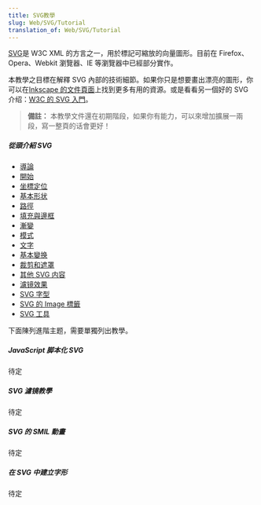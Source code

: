 ```yaml
---
title: SVG教學
slug: Web/SVG/Tutorial
translation_of: Web/SVG/Tutorial
---
```

[SVG](/en/SVG)是 W3C XML 的方言之一，用於標記可縮放的向量圖形。目前在 Firefox、Opera、Webkit 瀏覽器、IE 等瀏覽器中已經部分實作。

本教學之目標在解釋 SVG 內部的技術細節。如果你只是想要畫出漂亮的圖形，你可以在[Inkscape 的文件頁面](http://inkscape.org/doc/)上找到更多有用的資源。或是看看另一個好的 SVG 介绍：[W3C 的 SVG 入門](http://www.w3.org/Graphics/SVG/IG/resources/svgprimer.html)。

> **備註：** 本教學文件還在初期階段，如果你有能力，可以來增加擴展一兩段，寫一整頁的话會更好！

##### 從頭介紹 SVG

- [導論](/zh-TW/SVG/Tutorial/Introduction)
- [開始](/en/SVG/Tutorial/Getting_Started)
- [坐標定位](/en/SVG/Tutorial/Positions)
- [基本形状](/en/SVG/Tutorial/Basic_Shapes)
- [路徑](/en/SVG/Tutorial/Paths)
- [填充與邊框](/en/SVG/Tutorial/Fills_and_Strokes)
- [漸變](/en/SVG/Tutorial/Gradients)
- [模式](/en/SVG/Tutorial/Patterns)
- [文字](/en/SVG/Tutorial/Texts)
- [基本變换](/en/SVG/Tutorial/Basic_Transformations)
- [裁剪和遮罩](/en/SVG/Tutorial/Clipping_and_masking)
- [其他 SVG 内容](/en/SVG/Tutorial/Other_content_in_SVG)
- [濾镜效果](/en/SVG/Tutorial/Filter_effects)
- [SVG 字型](/en/SVG/Tutorial/SVG_fonts)
- [SVG 的 Image 標籤](/en/SVG/Tutorial/SVG_Image_Tag)
- [SVG 工具](/en/SVG/Tutorial/Tools_for_SVG)

下面陳列進階主题，需要單獨列出教學。

##### JavaScript 脚本化 SVG

待定

##### SVG 濾镜教學

待定

##### SVG 的 SMIL 動畫

待定

##### 在 SVG 中建立字形

待定
